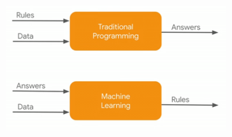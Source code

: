 ![FileModes](slideImages/image6.png)<!-- .element: style="border:0; width:900px; margin-left:50px" -->